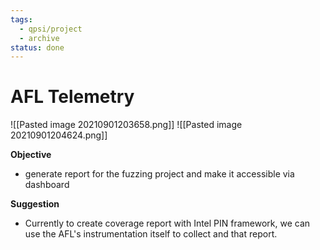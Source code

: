 ```yaml
---
tags:
  - qpsi/project
  - archive
status: done
---
```

# AFL Telemetry

![[Pasted image 20210901203658.png]]
![[Pasted image 20210901204624.png]]

**Objective** 

- generate report for the fuzzing project and make it accessible via dashboard

**Suggestion**

- Currently to create coverage report  with Intel PIN framework, we can use the AFL's instrumentation itself to collect and that report.
